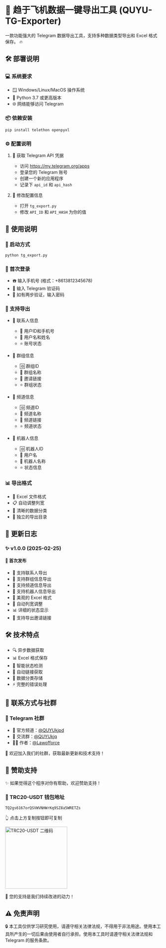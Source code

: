 # 🚀 趋于飞机数据一键导出工具 (QUYU-TG-Exporter)

一款功能强大的 Telegram 数据导出工具，支持多种数据类型导出和 Excel 格式保存。 🔥

## 🛠️ 部署说明

### 💻 系统要求
- 🪟 Windows/Linux/MacOS 操作系统
- 🐍 Python 3.7 或更高版本
- 🌐 网络能够访问 Telegram

### 📦 依赖安装
```bash
pip install telethon openpyxl
```

### ⚙️ 配置说明
1. 🔑 获取 Telegram API 凭据
   - 访问 https://my.telegram.org/apps
   - 登录您的 Telegram 账号
   - 创建一个新的应用程序
   - 记录下 `api_id` 和 `api_hash`

2. 🔧 修改配置信息
   - 打开 `tg_export.py`
   - 修改 `API_ID` 和 `API_HASH` 为你的值

## 🎯 使用说明

### 🚀 启动方式
```bash
python tg_export.py
```

### 📱 首次登录
- ☎️ 输入手机号 (格式：+8613812345678)
- 🔑 输入 Telegram 验证码
- 🔐 如有两步验证，输入密码

### 📂 支持导出
- 👥 联系人信息
  - 📱 用户ID和手机号
  - 👤 用户名和姓名
  - ⭐ 账号状态

- 👥 群组信息
  - 🆔 群组ID
  - 📝 群组名称
  - 🔗 邀请链接
  - ⭐ 群组状态

- 📢 频道信息
  - 🆔 频道ID
  - 📝 频道名称
  - 🔗 频道链接
  - ⭐ 频道状态

- 🤖 机器人信息
  - 🆔 机器人ID
  - 👤 用户名
  - 📝 机器人名称
  - ⭐ 状态信息

### 📊 导出格式
- 📑 Excel 文件格式
- 📋 自动调整列宽
- 🎨 清晰的数据分类
- 📁 独立的导出目录

## 📝 更新日志

### ✨ v1.0.0 (2025-02-25)
#### 🌟 首次发布
- 📱 支持联系人导出
- 👥 支持群组信息导出
- 📢 支持频道信息导出
- 🤖 支持机器人信息导出
- 🎨 美观的 Excel 格式
- 🔄 自动列宽调整
- 📊 详细的状态显示
- 🔗 支持导出邀请链接

## 🛠️ 技术特点
- 🔍 异步数据获取
- 📊 Excel 格式保存
- 🎯 智能状态检测
- 🔗 自动链接获取
- 💾 数据分类存储
- ⚡ 完整的错误处理

## 💫 联系方式与社群

### 🌟 Telegram 社群
- 📢 官方频道：[@QUYUkjpd](https://t.me/QUYUkjpd)
- 👥 交流群：[@QUYUkjq](https://t.me/QUYUkjq)
- 👨‍💻 作者：[@Lawofforce](https://t.me/Lawofforce)

🌈 欢迎加入我们的社群，获取最新更新和技术支持！

## 🎁 赞助支持

✨ 如果觉得这个程序对你有帮助，欢迎赞助支持！

### 💎 TRC20-USDT 钱包地址
```
TQ2gs6167orQSVWVNHWrKq9SZ8a5WRETZs
```
👆 点击上方复制按钮即可复制

<img src="https://api.qrserver.com/v1/create-qr-code/?size=200x200&data=TQ2gs6167orQSVWVNHWrKq9SZ8a5WRETZs" alt="TRC20-USDT 二维码" width="200"/>

🌟 您的支持是我们持续改进的动力！

## ⚠️ 免责声明
🔒 本工具仅供学习研究使用，请遵守相关法律法规，不得用于非法用途。使用本工具所产生的一切后果由使用者自行承担。使用本工具时请遵守相关法律法规和 Telegram 的服务条款。
